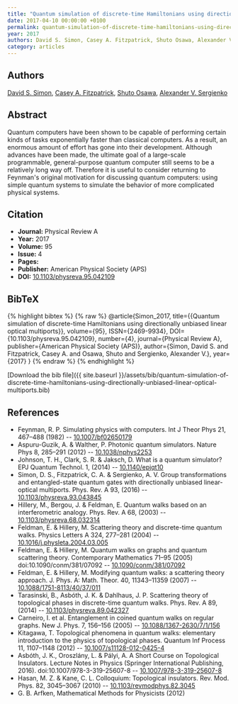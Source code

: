 ```yaml
---
title: "Quantum simulation of discrete-time Hamiltonians using directionally unbiased linear optical multiports"
date: 2017-04-10 00:00:00 +0100
permalink: quantum-simulation-of-discrete-time-hamiltonians-using-directionally-unbiased-linear-optical-multiports
year: 2017
authors: David S. Simon, Casey A. Fitzpatrick, Shuto Osawa, Alexander V. Sergienko
category: articles
---
```

 
## Authors
[David S. Simon](authors/david-s-simon), [Casey A. Fitzpatrick](authors/casey-a-fitzpatrick), [Shuto Osawa](authors/shuto-osawa), [Alexander V. Sergienko](authors/alexander-v-sergienko)
 
## Abstract
Quantum computers have been shown to be capable of performing certain kinds of tasks exponentially faster than classical computers. As a result, an enormous amount of effort has gone into their development. Although advances have been made, the ultimate goal of a large-scale programmable, general-purpose quantum computer still seems to be a relatively long way off. Therefore it is useful to consider returning to Feynman's original motivation for discussing quantum computers: using simple quantum systems to simulate the behavior of more complicated physical systems.
 
## Citation
- **Journal:** Physical Review A
- **Year:** 2017
- **Volume:** 95
- **Issue:** 4
- **Pages:** 
- **Publisher:** American Physical Society (APS)
- **DOI:** [10.1103/physreva.95.042109](https://doi.org/10.1103/physreva.95.042109)
 
## BibTeX
{% highlight bibtex %}
{% raw %}
@article{Simon_2017,
  title={{Quantum simulation of discrete-time Hamiltonians using directionally unbiased linear optical multiports}},
  volume={95},
  ISSN={2469-9934},
  DOI={10.1103/physreva.95.042109},
  number={4},
  journal={Physical Review A},
  publisher={American Physical Society (APS)},
  author={Simon, David S. and Fitzpatrick, Casey A. and Osawa, Shuto and Sergienko, Alexander V.},
  year={2017}
}
{% endraw %}
{% endhighlight %}
 
[Download the bib file]({{ site.baseurl }}/assets/bib/quantum-simulation-of-discrete-time-hamiltonians-using-directionally-unbiased-linear-optical-multiports.bib)
 
## References
- Feynman, R. P. Simulating physics with computers. Int J Theor Phys 21, 467–488 (1982) -- [10.1007/bf02650179](https://doi.org/10.1007/bf02650179)
- Aspuru-Guzik, A. & Walther, P. Photonic quantum simulators. Nature Phys 8, 285–291 (2012) -- [10.1038/nphys2253](https://doi.org/10.1038/nphys2253)
- Johnson, T. H., Clark, S. R. & Jaksch, D. What is a quantum simulator? EPJ Quantum Technol. 1, (2014) -- [10.1140/epjqt10](https://doi.org/10.1140/epjqt10)
- Simon, D. S., Fitzpatrick, C. A. & Sergienko, A. V. Group transformations and entangled-state quantum gates with directionally unbiased linear-optical multiports. Phys. Rev. A 93, (2016) -- [10.1103/physreva.93.043845](https://doi.org/10.1103/physreva.93.043845)
- Hillery, M., Bergou, J. & Feldman, E. Quantum walks based on an interferometric analogy. Phys. Rev. A 68, (2003) -- [10.1103/physreva.68.032314](https://doi.org/10.1103/physreva.68.032314)
- Feldman, E. & Hillery, M. Scattering theory and discrete-time quantum walks. Physics Letters A 324, 277–281 (2004) -- [10.1016/j.physleta.2004.03.005](https://doi.org/10.1016/j.physleta.2004.03.005)
- Feldman, E. & Hillery, M. Quantum walks on graphs and quantum scattering theory. Contemporary Mathematics 71–95 (2005) doi:10.1090/conm/381/07092 -- [10.1090/conm/381/07092](https://doi.org/10.1090/conm/381/07092)
- Feldman, E. & Hillery, M. Modifying quantum walks: a scattering theory approach. J. Phys. A: Math. Theor. 40, 11343–11359 (2007) -- [10.1088/1751-8113/40/37/011](https://doi.org/10.1088/1751-8113/40/37/011)
- Tarasinski, B., Asbóth, J. K. & Dahlhaus, J. P. Scattering theory of topological phases in discrete-time quantum walks. Phys. Rev. A 89, (2014) -- [10.1103/physreva.89.042327](https://doi.org/10.1103/physreva.89.042327)
- Carneiro, I. et al. Entanglement in coined quantum walks on regular graphs. New J. Phys. 7, 156–156 (2005) -- [10.1088/1367-2630/7/1/156](https://doi.org/10.1088/1367-2630/7/1/156)
- Kitagawa, T. Topological phenomena in quantum walks: elementary introduction to the physics of topological phases. Quantum Inf Process 11, 1107–1148 (2012) -- [10.1007/s11128-012-0425-4](https://doi.org/10.1007/s11128-012-0425-4)
- Asbóth, J. K., Oroszlány, L. & Pályi, A. A Short Course on Topological Insulators. Lecture Notes in Physics (Springer International Publishing, 2016). doi:10.1007/978-3-319-25607-8 -- [10.1007/978-3-319-25607-8](https://doi.org/10.1007/978-3-319-25607-8)
- Hasan, M. Z. & Kane, C. L. Colloquium: Topological insulators. Rev. Mod. Phys. 82, 3045–3067 (2010) -- [10.1103/revmodphys.82.3045](https://doi.org/10.1103/revmodphys.82.3045)
- G. B. Arfken, Mathematical Methods for Physicists (2012)

